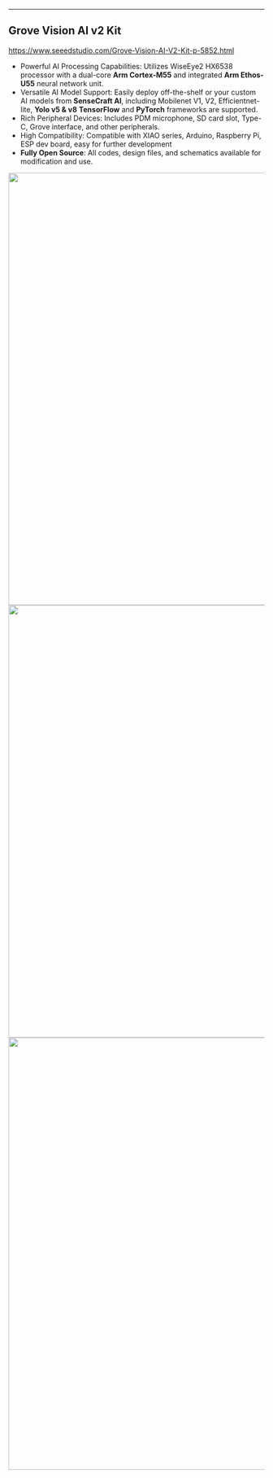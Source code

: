 ---
## Grove Vision AI v2 Kit

https://www.seeedstudio.com/Grove-Vision-AI-V2-Kit-p-5852.html

* Powerful AI Processing Capabilities: Utilizes WiseEye2 HX6538 processor with a dual-core **Arm Cortex-M55** and integrated **Arm Ethos-U55** neural network unit.
* Versatile AI Model Support: Easily deploy off-the-shelf or your custom AI models from **SenseCraft AI**, including Mobilenet V1, V2, Efficientnet-lite, **Yolo v5 & v8** **TensorFlow** and **PyTorch** frameworks are supported.
* Rich Peripheral Devices: Includes PDM microphone, SD card slot, Type-C, Grove interface, and other peripherals.
* High Compatibility: Compatible with XIAO series, Arduino, Raspberry Pi, ESP dev board, easy for further development
* **Fully Open Source**: All codes, design files, and schematics available for modification and use.

<img src="https://github.com/user-attachments/assets/0bbfec25-a916-43ae-a07b-aae06d532bc2" width=850>
<br/>
<img src="https://github.com/user-attachments/assets/12525a02-2e6c-4c4a-b5d2-dfd83471c164" width=850>
<br/>
<img src="https://github.com/user-attachments/assets/a2f15dc0-51da-468b-a04a-c7af1b99aee9" width=850>
